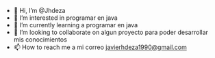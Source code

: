 - 👋 Hi, I’m @Jhdeza
- 👀 I’m interested in  programar en java
- 🌱 I’m currently learning  a programar en java
- 💞️ I’m looking to collaborate on  algun proyecto para poder desarrollar mis conocimientos 
- 📫 How to reach me a mi correo javierhdeza1990@gmail.com

<!---
Jhdeza/Jhdeza is a ✨ special ✨ repository because its `README.md` (this file) appears on your GitHub profile.
You can click the Preview link to take a look at your changes.
--->
